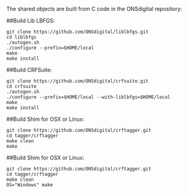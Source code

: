 The shared objects are built from C code in the ONSdigital repository:

##Build Lib LBFGS:
```
git clone https://github.com/ONSdigital/liblbfgs.git
cd liblbfgs
./autogen.sh
./configure --prefix=$HOME/local
make
make install
```
##Build CRFSuite:
```
git clone https://github.com/ONSdigital/crfsuite.git
cd crfsuite
./autogen.sh
./configure --prefix=$HOME/local --with-liblbfgs=$HOME/local
make
make install
```
##Build Shim for OSX or Linux:
```
git clone https://github.com/ONSdigital/crftagger.git
cd tagger/crftagger
make clean
make
```

##Build Shim for OSX or Linux:
```
git clone https://github.com/ONSdigital/crftagger.git
cd tagger/crftagger
make clean
OS="Windows" make
```
